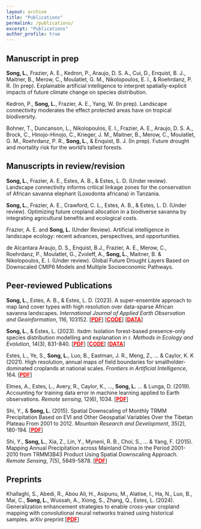 ```yaml
---
layout: archive
title: "Publications"
permalink: /publications/
excerpt: "Publications"
author_profile: true
---
```


## Manuscript in prep

**Song, L.**, Frazier, A. E., Kedron, P., Araujo, D. S. A., Cui, D., Enquist, B. J., Maitner, B., Merow, C., Moulatlet, G. M., Nikolopoulos, E. I., & Roehrdanz, P. R. (In prep). Explainable artificial intelligence to interpret spatially-explicit impacts of future climate change on species distribution.

Kedron, P., **Song, L.**, Frazier, A. E., Yang, W. (In prep). Landscape connectivity moderates the effect protected areas have on tropical biodiversity.

Bohner, T., Duncanson, L., Nikolopoulos, E. I., Frazier, A. E., Araujo, D. S. A., Brock, C., Hinojo-Hinojo, C., Krieger, J. M., Maitner, B., Merow, C., Moulatlet, G. M., Roehrdanz, P. R., **Song, L.**, & Enquist, B. J. (In prep). Future drought and mortality risk for the world’s tallest forests.

## Manuscripts in review/revision

**Song, L.**, Frazier, A. E., Estes, A. B., & Estes, L. D. (Under review). Landscape connectivity informs critical linkage zones for the conservation of African savanna elephant (Loxodonta africana) in Tanzania.

**Song, L.**, Frazier, A. E., Crawford, C. L., Estes, A. B., & Estes, L. D. (Under review). Optimizing future cropland allocation in a biodiverse savanna by integrating agricultural benefits and ecological costs.

Frazier, A. E. and **Song, L.** (Under Review). Artificial intelligence in landscape ecology: recent advances, perspectives, and opportunities.

de Alcantara Araujo, D. S., Enquist, B.J., Frazier, A. E., Merow, C., Roehrdanz, P., Moulatlet, G., Zvoleff, A., **Song, L.**, Maitner, B. & Nikolopoulos, E. I.  (Under review). Global Future Drought Layers Based on Downscaled CMIP6 Models and Multiple Socioeconomic Pathways.

## Peer-reviewed Publications

**Song, L.**, Estes, A. B., & Estes, L. D. (2023). A super-ensemble approach to map land cover types with high resolution over data-sparse African savanna landscapes. *International Journal of Applied Earth Observation and Geoinformation*, 116, 103152. [[<span style ="color:red">**PDF**</span>](https://doi.org/10.1016/j.jag.2022.103152)] [[<span style ="color:red">**CODE**</span>](https://github.com/LLeiSong/hrlcm)] [[<span style ="color:red">**DATA**</span>](https://osf.io/4qj36/)]

**Song, L.**, & Estes, L. (2023). itsdm: Isolation forest-based presence-only species distribution modelling and explanation in r. *Methods in Ecology and Evolution*, 14(3), 831-840. [[<span style ="color:red">**PDF**</span>](https://doi.org/10.1111/2041-210X.14067)] [[<span style ="color:red">**CODE**</span>](https://github.com/LLeiSong/itsdm)] [[<span style ="color:red">**DATA**</span>](https://osf.io/8mc4e/)]

Estes, L., Ye, S., **Song, L.**, Luo, B., Eastman, J. R., Meng, Z., ... & Caylor, K. K (2021). High resolution, annual maps of field boundaries for smallholder-dominated croplands at national scales. *Frontiers in Artificial Intelligence*, 164. [[<span style ="color:red">**PDF**</span>](https://doi.org/10.3389/frai.2021.744863)]

Elmes, A., Estes, L., Avery, R., Caylor, K., ..., **Song, L.** ... & Lunga, D. (2019). Accounting for training data error in machine learning applied to Earth observations. *Remote sensing*, 12(6), 1034. [[<span style ="color:red">**PDF**</span>](https://doi.org/10.3390/rs12061034)]

Shi, Y., & **Song, L.** (2015). Spatial Downscaling of Monthly TRMM Precipitation Based on EVI and Other Geospatial Variables Over the Tibetan Plateau From 2001 to 2012. *Mountain Research and Development*, 35(2), 180-194. [[<span style ="color:red">**PDF**</span>](https://doi.org/10.1659/MRD-JOURNAL-D-14-00119.1)]

Shi, Y., **Song, L.**, Xia, Z., Lin, Y., Myneni, R. B., Choi, S., ... & Yang, F. (2015). Mapping Annual Precipitation across Mainland China in the Period 2001-2010 from TRMM3B43 Product Using Spatial Downscaling Approach. *Remote Sensing*, 7(5), 5849-5878. [[<span style ="color:red">**PDF**</span>](https://doi.org/10.3390/rs70505849)]

## Preprints

Khallaghi, S., Abedi, R., Abou Ali, H., Asipunu, M., Alatise, I., Ha, N., Luo, B., Mai, C., **Song, L.**, Wussah, A., Xiong, S., Zhang, Q., Estes, L. (2024). Generalization enhancement strategies to enable cross-year cropland mapping with convolutional neural networks trained using historical samples. arXiv preprint [[<span style ="color:red">**PDF**</span>](https://arxiv.org/abs/2408.06467)] 

